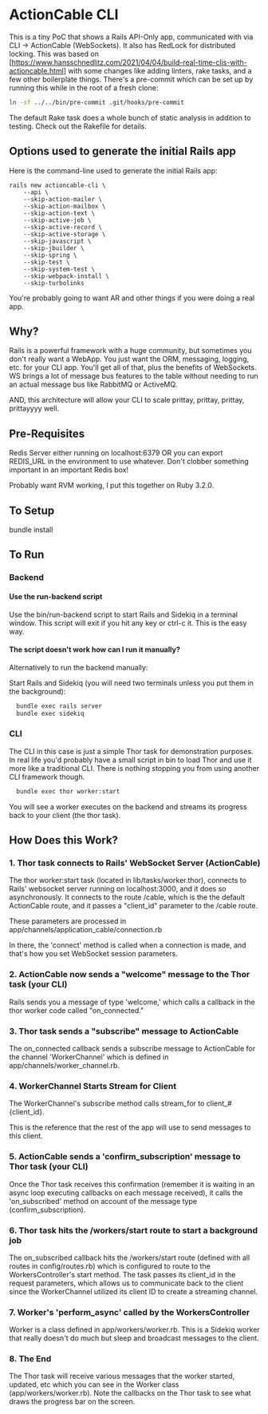 # ActionCable CLI

This is a tiny PoC that shows a Rails API-Only app, communicated with via
CLI -> ActionCable (WebSockets). It also has RedLock for distributed locking.
This was based on [https://www.hansschnedlitz.com/2021/04/04/build-real-time-clis-with-actioncable.html]
with some changes like adding linters, rake tasks, and a few other boilerplate
things. There's a pre-commit which can be set up by running this while in the
root of a fresh clone:

```bash
ln -sf ../../bin/pre-commit .git/hooks/pre-commit
```

The default Rake task does a whole bunch of static analysis in addition to
testing. Check out the Rakefile for details.

## Options used to generate the initial Rails app

Here is the command-line used to generate the initial Rails app:

```shell
rails new actioncable-cli \
    --api \
    --skip-action-mailer \
    --skip-action-mailbox \
    --skip-action-text \
    --skip-active-job \
    --skip-active-record \
    --skip-active-storage \
    --skip-javascript \
    --skip-jbuilder \
    --skip-spring \
    --skip-test \
    --skip-system-test \
    --skip-webpack-install \
    --skip-turbolinks
```

You're probably going to want AR and other things if you were doing a real
app.

## Why?

Rails is a powerful framework with a huge community, but sometimes you don't
really want a WebApp. You just want the ORM, messaging, logging, etc. for your
CLI app. You'll get all of that, plus the benefits of WebSockets. WS brings
a lot of message bus features to the table without needing to run an actual
message bus like RabbitMQ or ActiveMQ.

AND, this architecture will allow your CLI to scale prittay, prittay, prittay,
prittayyyy well.

## Pre-Requisites

Redis Server either running on localhost:6379 OR you can export REDIS_URL in
the environment to use whatever. Don't clobber something important in an
important Redis box!

Probably want RVM working, I put this together on Ruby 3.2.0.

## To Setup

bundle install

## To Run

### Backend

#### Use the run-backend script

Use the bin/run-backend script to start Rails and Sidekiq in a terminal
window. This script will exit if you hit any key or ctrl-c it. This is the
easy way.

#### The script doesn't work how can I run it manually?

Alternatively to run the backend manually:

Start Rails and Sidekiq (you will need two terminals unless you put them in
the background):

```bash
  bundle exec rails server
  bundle exec sidekiq
```

### CLI

The CLI in this case is just a simple Thor task for demonstration purposes. In
real life you'd probably have a small script in bin to load Thor and use it
more like a traditional CLI. There is nothing stopping you from using another
CLI framework though.

```bash
  bundle exec thor worker:start
```

You will see a worker executes on the backend and streams its progress back to
your client (the thor task).

## How Does this Work?

### 1. Thor task connects to Rails' WebSocket Server (ActionCable)

The thor worker:start task (located in lib/tasks/worker.thor), connects to
Rails' websocket server running on localhost:3000, and it does so
asynchronously. It connects to the route /cable, which is the the default
ActionCable route, and it passes a "client_id" parameter to the /cable route.

These parameters are processed in app/channels/application_cable/connection.rb

In there, the 'connect' method is called when a connection is made, and that's
how you set WebSocket session parameters.

### 2. ActionCable now sends a "welcome" message to the Thor task (your CLI)

Rails sends you a message of type 'welcome,' which calls a callback in the
thor worker code called "on_connected."

### 3. Thor task sends a "subscribe" message to ActionCable

The on_connected callback sends a subscribe message to ActionCable for the
channel 'WorkerChannel' which is defined in app/channels/worker_channel.rb.

### 4. WorkerChannel Starts Stream for Client

The WorkerChannel's subscribe method calls stream_for to client_#{client_id}.

This is the reference that the rest of the app will use to send messages to
this client.

### 5. ActionCable sends a 'confirm_subscription' message to Thor task (your CLI)

Once the Thor task receives this confirmation (remember it is waiting in an
async loop executing callbacks on each message received), it calls the
'on_subscribed' method on account of the message type (confirm_subscription).

### 6. Thor task hits the /workers/start route to start a background job

The on_subscribed callback hits the /workers/start route (defined with all
routes in config/routes.rb) which is configured to route to the
WorkersController's start method. The task passes its client_id in the
request parameters, which allows us to communicate back to the client
since the WorkerChannel utilized its client ID to create a streaming
channel.

### 7. Worker's 'perform_async' called by the WorkersController

Worker is a class defined in app/workers/worker.rb. This is a Sidekiq worker
that really doesn't do much but sleep and broadcast messages to the client.

### 8. The End

The Thor task will receive various messages that the worker started, updated,
etc which you can see in the Worker class (app/workers/worker.rb). Note the
callbacks on the Thor task to see what draws the progress bar on the screen.

